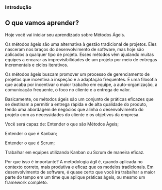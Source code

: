 ### Introdução
## O que vamos aprender?
Hoje você vai iniciar seu aprendizado sobre Métodos Ágeis.

Os métodos ágeis são uma alternativa à gestão tradicional de projetos. Eles nasceram nos braços do desenvolvimento de software, mas hoje são aplicados a qualquer tipo de projeto. Esses métodos vêm ajudando muitas equipes a encarar as imprevisibilidades de um projeto por meio de entregas incrementais e ciclos iterativos.

Os métodos ágeis buscam promover um processo de gerenciamento de projetos que incentiva a inspeção e a adaptação frequentes. É uma filosofia que acaba por incentivar o maior trabalho em equipe, a auto-organização, a comunicação frequente, o foco no cliente e a entrega de valor.

Basicamente, os métodos ágeis são um conjunto de práticas eficazes que se destinam a permitir a entrega rápida e de alta qualidade do produto, tendo uma abordagem de negócios que alinha o desenvolvimento do projeto com as necessidades do cliente e os objetivos da empresa.

Você será capaz de:
Entender o que são Métodos Ágeis;

Entender o que é Kanban;

Entender o que é Scrum;

Trabalhar em equipes utilizando Kanban ou Scrum de maneira eficaz.

Por que isso é importante?
A metodologia ágil é, quando aplicada no contexto correto, mais produtiva e eficaz que os modelos tradicionais. Em desenvolvimento de software, é quase certo que você irá trabalhar a maior parte do tempo em um time que aplique práticas ágeis, ou mesmo um framework completo.